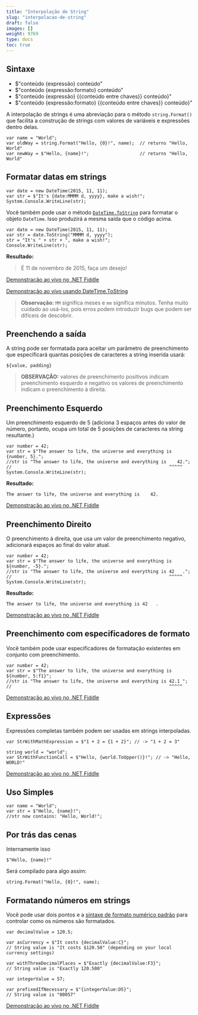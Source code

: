 ```yaml
---
title: "Interpolação de String"
slug: "interpolacao-de-string"
draft: false
images: []
weight: 9769
type: docs
toc: true
---
```


## Sintaxe
- $"conteúdo {expressão} conteúdo"
- $"conteúdo {expressão:formato} conteúdo"
- $"conteúdo {expressão} {{conteúdo entre chaves}} conteúdo}"
- $"conteúdo {expressão:formato} {{conteúdo entre chaves}} conteúdo}"

A interpolação de strings é uma abreviação para o método `string.Format()` que facilita a construção de strings com valores de variáveis ​​e expressões dentro delas.

    var name = "World";
    var oldWay = string.Format("Hello, {0}!", name);  // returns "Hello, World"
    var newWay = $"Hello, {name}!";                   // returns "Hello, World"

## Formatar datas em strings
    var date = new DateTime(2015, 11, 11);
    var str = $"It's {date:MMMM d, yyyy}, make a wish!";
    System.Console.WriteLine(str);

Você também pode usar o método [`DateTime.ToString`][1] para formatar o objeto `DateTime`. Isso produzirá a mesma saída que o código acima.

    var date = new DateTime(2015, 11, 11);
    var str = date.ToString("MMMM d, yyyy");
    str = "It's " + str + ", make a wish!";
    Console.WriteLine(str);

**Resultado:**
>É 11 de novembro de 2015, faça um desejo!

[Demonstração ao vivo no .NET Fiddle](https://dotnetfiddle.net/DpRwV5)

[Demonstração ao vivo usando DateTime.ToString](https://dotnetfiddle.net/YnV9J0)

> **Observação:** `MM` significa meses e `mm` significa minutos. Tenha muito cuidado ao usá-los, pois erros podem introduzir bugs que podem ser difíceis de descobrir.


[1]: https://msdn.microsoft.com/en-us/library/zdtaw1bw(v=vs.110).aspx

## Preenchendo a saída
A string pode ser formatada para aceitar um parâmetro de preenchimento que especificará quantas posições de caracteres a string inserida usará:

    ${value, padding}

> **OBSERVAÇÃO:** valores de preenchimento positivos indicam preenchimento esquerdo e negativo
> os valores de preenchimento indicam o preenchimento à direita.

**Preenchimento Esquerdo**
----

Um preenchimento esquerdo de 5 (adiciona 3 espaços antes do valor de número, portanto, ocupa um total de 5 posições de caracteres na string resultante.)

    var number = 42;
    var str = $"The answer to life, the universe and everything is {number, 5}.";
    //str is "The answer to life, the universe and everything is    42.";
    //                                                           ^^^^^
    System.Console.WriteLine(str);
    
**Resultado:**
       
    The answer to life, the universe and everything is    42.
[Demonstração ao vivo no .NET Fiddle](https://dotnetfiddle.net/PpZXmk)

**Preenchimento Direito**
----

O preenchimento à direita, que usa um valor de preenchimento negativo, adicionará espaços ao final do valor atual.

    var number = 42;
    var str = $"The answer to life, the universe and everything is ${number, -5}.";
    //str is "The answer to life, the universe and everything is 42   .";
    //                                                           ^^^^^
    System.Console.WriteLine(str);

**Resultado:**

    The answer to life, the universe and everything is 42   .

[Demonstração ao vivo no .NET Fiddle](https://dotnetfiddle.net/QtKjGF)

**Preenchimento com especificadores de formato**
----

Você também pode usar especificadores de formatação existentes em conjunto com preenchimento.

    var number = 42;
    var str = $"The answer to life, the universe and everything is ${number, 5:f1}";
    //str is "The answer to life, the universe and everything is 42.1 ";
    //                                                           ^^^^^

[Demonstração ao vivo no .NET Fiddle](https://dotnetfiddle.net/34ZxP0)



## Expressões
Expressões completas também podem ser usadas em strings interpoladas.

    var StrWithMathExpression = $"1 + 2 = {1 + 2}"; // -> "1 + 2 = 3"
    
    string world = "world";
    var StrWithFunctionCall = $"Hello, {world.ToUpper()}!"; // -> "Hello, WORLD!"


[Demonstração ao vivo no .NET Fiddle](https://dotnetfiddle.net/u9lzeg)



## Uso Simples
    var name = "World";
    var str = $"Hello, {name}!";
    //str now contains: "Hello, World!";

## Por trás das cenas

Internamente isso

    $"Hello, {name}!" 

Será compilado para algo assim:

    string.Format("Hello, {0}!", name);

    


## Formatando números em strings
Você pode usar dois pontos e a [sintaxe de formato numérico padrão](https://msdn.microsoft.com/en-us/library/dwhawy9k.aspx) para controlar como os números são formatados.

    var decimalValue = 120.5;

    var asCurrency = $"It costs {decimalValue:C}";
    // String value is "It costs $120.50" (depending on your local currency settings)

    var withThreeDecimalPlaces = $"Exactly {decimalValue:F3}";
    // String value is "Exactly 120.500"

    var integerValue = 57;

    var prefixedIfNecessary = $"{integerValue:D5}";
    // String value is "00057"


[Demonstração ao vivo no .NET Fiddle](https://dotnetfiddle.net/z2XbG7)

